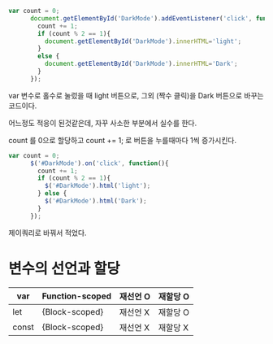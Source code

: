 ```jsx
var count = 0;
      document.getElementById('DarkMode').addEventListener('click', function(){
        count += 1;
        if (count % 2 == 1){
          document.getElementById('DarkMode').innerHTML='light';
        }
        else {
          document.getElementById('DarkMode').innerHTML='Dark';
        }
      });
```

var 변수로 홀수로 눌렀을 때 light 버튼으로, 그외 (짝수 클릭)을 Dark 버튼으로 바꾸는 코드이다.

어느정도 적응이 된것같은데, 자꾸 사소한 부분에서 실수를 한다.

count 를 0으로 할당하고 count += 1; 로 버튼을 누를때마다 1씩 증가시킨다. 

```jsx
var count = 0;
      $('#DarkMode').on('click', function(){
        count += 1;
        if (count % 2 == 1){
          $('#DarkMode').html('light');
        } else {
          $('#DarkMode').html('Dark');
        }
      });
```

제이쿼리로 바꿔서 적었다.

# 변수의 선언과 할당

| var | Function-scoped | 재선언 O | 재할당 O |
| --- | --- | --- | --- |
| let | {Block-scoped} | 재선언 X | 재할당 O |
| const | {Block-scoped} | 재선언 X | 재할당 X |
